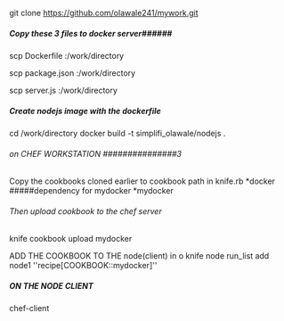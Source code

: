 git clone https://github.com/olawale241/mywork.git


##### Copy these 3 files to docker server######
scp Dockerfile <dockerhost>:/work/directory

scp package.json <dockerhost>:/work/directory

scp server.js <dockerhost>:/work/directory

##### Create nodejs image with the dockerfile  ########

cd /work/directory
docker build -t simplifi_olawale/nodejs .

###### on CHEF WORKSTATION  ###############3
Copy the cookbooks cloned earlier to cookbook path in knife.rb 
*docker    #####dependency for mydocker 
*mydocker 

######   Then upload cookbook to the chef server ########

knife cookbook upload mydocker

ADD THE COOKBOOK TO THE node(client) in o
knife node run_list add node1 ''recipe[COOKBOOK::mydocker]''



##### ON THE NODE CLIENT #####
chef-client 
